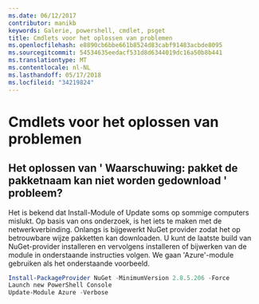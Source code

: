 ```yaml
---
ms.date: 06/12/2017
contributor: manikb
keywords: Galerie, powershell, cmdlet, psget
title: Cmdlets voor het oplossen van problemen
ms.openlocfilehash: e8890cb6bbe661b8524d83cabf91483acbde8095
ms.sourcegitcommit: 54534635eedacf531d8d6344019dc16a50b8b441
ms.translationtype: MT
ms.contentlocale: nl-NL
ms.lasthandoff: 05/17/2018
ms.locfileid: "34219824"
---
```

# <a name="troubleshooting-cmdlets"></a>Cmdlets voor het oplossen van problemen

## <a name="how-to-resolve-warning-package-your-package-name-failed-to-download-issue"></a>Het oplossen van ' Waarschuwing: pakket de pakketnaam kan niet worden gedownload ' probleem?

Het is bekend dat Install-Module of Update soms op sommige computers mislukt.
Op basis van ons onderzoek, is het iets te maken met de netwerkverbinding.
Onlangs is bijgewerkt NuGet provider zodat het op betrouwbare wijze pakketten kan downloaden.
U kunt de laatste build van NuGet-provider installeren en vervolgens installeren of bijwerken van de module in onderstaande instructies volgen.
We gaan 'Azure'-module gebruiken als het onderstaande voorbeeld.

```powershell
Install-PackageProvider NuGet -MinimumVersion 2.8.5.206 -Force
Launch new PowerShell Console
Update-Module Azure -Verbose
```